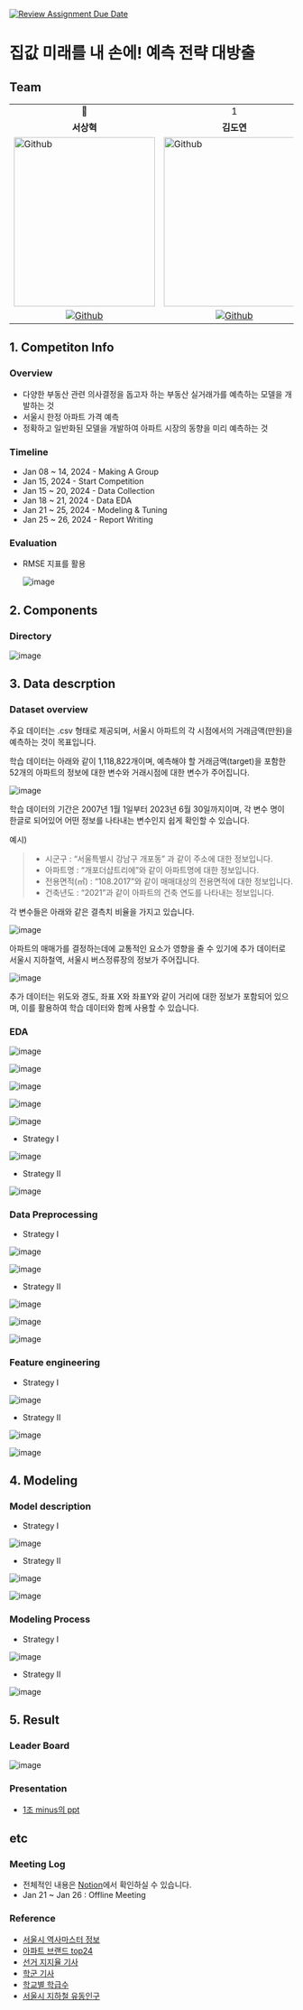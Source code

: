 [![Review Assignment Due Date](https://classroom.github.com/assets/deadline-readme-button-24ddc0f5d75046c5622901739e7c5dd533143b0c8e959d652212380cedb1ea36.svg)](https://classroom.github.com/a/g6ZC_OOE)
# 집값 미래를 내 손에! 예측 전략 대방출

## Team
<table>
  <tr>
    <td> <div align=center> 👑 </div> </td>
    <td> <div align=center>  1 </div> </td>
    <td> <div align=center>  2 </div> </td>
    <td> <div align=center>  3 </div> </td>
  </tr>
  <tr>
    <td> <div align=center> <b>서상혁</b> </div> </td>
    <td> <div align=center> <b>김도연</b> </div> </td>
    <td> <div align=center> <b>김다운</b> </div> </td>
    <td> <div align=center> <b>신동혁</b> </div> </td>
  </tr>
  <tr>
    <td> <img alt="Github" src ="https://github.com/UpstageAILab/upstage-ml-regression-01/assets/76687996/a4dbcdb5-1d28-4b91-8555-1168abffc1d0" width="250" height="300"/> </td>
    <td> <img alt="Github" src ="https://github.com/UpstageAILab/upstage-ml-regression-01/assets/76687996/3d913931-5797-4689-aea2-3ef12bc47ef0" width="250" height="300"/> </td>
    <td> <img alt="Github" src ="https://github.com/UpstageAILab/upstage-ml-regression-01/assets/76687996/0f945311-9828-4e50-a60c-fc4db3fa3b9d" width="250" height="300"/> </td>
    <td> <img alt="Github" src ="https://github.com/UpstageAILab/upstage-ml-regression-01/assets/76687996/c4cb11ba-e02f-4776-97c8-9585ae4b9f1d" width="250" height="300"/> </td>
  </tr>
  <tr>
    <td> <div align=center> <a href="https://github.com/S-RSH"> <img alt="Github" src ="https://img.shields.io/badge/Github-181717.svg?&style=plastic&logo=Github&logoColor=white"/> </div> </td>
    <td> <div align=center> <a href="https://github.com/d-yeon"> <img alt="Github" src ="https://img.shields.io/badge/Github-181717.svg?&style=plastic&logo=Github&logoColor=white"/> </div> </td>
    <td> <div align=center> <a href="https://github.com/Daw-ny"> <img alt="Github" src ="https://img.shields.io/badge/Github-181717.svg?&style=plastic&logo=Github&logoColor=white"/> </div> </td>
    <td> <div align=center> <a href="https://github.com/HyeokHam"> <img alt="Github" src ="https://img.shields.io/badge/Github-181717.svg?&style=plastic&logo=Github&logoColor=white"/> </div> </td>
    </tr>
</table>

      
## 1. Competiton Info

### Overview

- 다양한 부동산 관련 의사결정을 돕고자 하는 부동산 실거래가를 예측하는 모델을 개발하는 것
- 서울시 한정 아파트 가격 예측
- 정확하고 일반화된 모델을 개발하여 아파트 시장의 동향을 미리 예측하는 것

### Timeline

- Jan 08 ~ 14, 2024 - Making A Group
- Jan 15, 2024 - Start Competition
- Jan 15 ~ 20, 2024 - Data Collection
- Jan 18 ~ 21, 2024 - Data EDA
- Jan 21 ~ 25, 2024 - Modeling & Tuning
- Jan 25 ~ 26, 2024 - Report Writing

### Evaluation

- RMSE 지표를 활용
  
  ![image](https://github.com/UpstageAILab/upstage-ml-regression-01/assets/76687996/5cfa5fdc-7256-4972-98af-f15ad54f8361)


## 2. Components

### Directory

![image](https://github.com/UpstageAILab/upstage-ml-regression-01/assets/76687996/cc50aae1-aebd-4fe0-8d1e-30f6c576b236)


## 3. Data descrption

### Dataset overview

주요 데이터는 .csv 형태로 제공되며, 서울시 아파트의 각 시점에서의 거래금액(만원)을 예측하는 것이 목표입니다.

학습 데이터는 아래와 같이 1,118,822개이며, 예측해야 할 거래금액(target)을 포함한 52개의 아파트의 정보에 대한 변수와 거래시점에 대한 변수가 주어집니다.

![image](https://github.com/UpstageAILab/upstage-ml-regression-01/assets/76687996/9c3d2f9e-ac4c-4f1f-be3c-3f2447dfcc9a)

학습 데이터의 기간은 2007년 1월 1일부터 2023년 6월 30일까지이며, 각 변수 명이 한글로 되어있어 어떤 정보를 나타내는 변수인지 쉽게 확인할 수 있습니다.

예시)
> - 시군구 : “서울특별시 강남구 개포동” 과 같이 주소에 대한 정보입니다.
> - 아파트명 : “개포더샵트리에”와 같이 아파트명에 대한 정보입니다.
> - 전용면적(㎡) : “108.2017”와 같이 매매대상의 전용면적에 대한 정보입니다.
> - 건축년도 : “2021”과 같이 아파트의 건축 연도를 나타내는 정보입니다.

각 변수들은 아래와 같은 결측치 비율을 가지고 있습니다.

![image](https://github.com/UpstageAILab/upstage-ml-regression-01/assets/76687996/a4ba70e3-f9f2-47dd-8d3f-aae5ad104bac)

아파트의 매매가를 결정하는데에 교통적인 요소가 영향을 줄 수 있기에 추가 데이터로 서울시 지하철역, 서울시 버스정류장의 정보가 주어집니다. 

![image](https://github.com/UpstageAILab/upstage-ml-regression-01/assets/76687996/d1f86dad-e331-4a13-b010-bcb2cbd63312)

추가 데이터는 위도와 경도, 좌표 X와 좌표Y와 같이 거리에 대한 정보가 포함되어 있으며, 이를 활용하여 학습 데이터와 함께 사용할 수 있습니다. 


### EDA

![image](https://github.com/UpstageAILab/upstage-ml-regression-01/assets/76687996/e2c3d1c9-dd41-4d42-a7a6-140dfe6140eb)  

![image](https://github.com/UpstageAILab/upstage-ml-regression-01/assets/76687996/0634bfbe-f9cd-4dca-b84f-038d3b60df73)  

![image](https://github.com/UpstageAILab/upstage-ml-regression-01/assets/76687996/bc4d4085-8dca-4202-a85d-4aaa80772234)  

![image](https://github.com/UpstageAILab/upstage-ml-regression-01/assets/76687996/d30e04e7-b273-4de2-8fe5-99a7d93e0be8)  

![image](https://github.com/UpstageAILab/upstage-ml-regression-01/assets/76687996/2dc1c7e1-1dae-4e37-9bb1-f4f5af207a20)  

- Strategy I
  
![image](https://github.com/UpstageAILab/upstage-ml-regression-01/assets/76687996/550ea027-ef41-4625-972b-b9016b067b20)

- Strategy II
  
![image](https://github.com/UpstageAILab/upstage-ml-regression-01/assets/76687996/d7fa3138-afa8-4aac-a900-2237281d1fab)  


### Data Preprocessing

- Strategy I

![image](https://github.com/UpstageAILab/upstage-ml-regression-01/assets/76687996/196bd8a0-92e4-497c-81a3-6aba1e910e55)

![image](https://github.com/UpstageAILab/upstage-ml-regression-01/assets/76687996/d6b102f0-0e45-40cd-9ab0-16448c33e4ec)  

- Strategy II

![image](https://github.com/UpstageAILab/upstage-ml-regression-01/assets/76687996/cea076f6-7c44-4486-a770-b7611f11366a)
 
![image](https://github.com/UpstageAILab/upstage-ml-regression-01/assets/76687996/12e11aa1-3877-464b-8a68-8ff5b0bea3b5)  

![image](https://github.com/UpstageAILab/upstage-ml-regression-01/assets/76687996/22472ebf-aad0-420f-ae23-674dab973800)  


### Feature engineering

- Strategy I
  
![image](https://github.com/UpstageAILab/upstage-ml-regression-01/assets/76687996/12c554c8-ab5d-40c4-8b26-d53cea6b881b)  

- Strategy II

![image](https://github.com/UpstageAILab/upstage-ml-regression-01/assets/147508048/0636e9cb-1306-4f5d-8507-433961f2a5cf)

![image](https://github.com/UpstageAILab/upstage-ml-regression-01/assets/147508048/ef5b40cc-eb56-4036-8c03-9b2619f9e017)


## 4. Modeling

### Model description

- Strategy I

![image](https://github.com/UpstageAILab/upstage-ml-regression-01/assets/147508048/24264193-2515-49cc-a3de-085833da8dee)

- Strategy II

![image](https://github.com/UpstageAILab/upstage-ml-regression-01/assets/147508048/322d2fd7-ddc1-4660-ac52-627d7978b2a2)

![image](https://github.com/UpstageAILab/upstage-ml-regression-01/assets/147508048/fc63fdbd-eef2-4ca8-a084-9ea60323c91e)


### Modeling Process

- Strategy I

![image](https://github.com/UpstageAILab/upstage-ml-regression-01/assets/94885063/8679f49f-7fce-42c6-a304-359c9f291d79)


- Strategy II

![image](https://github.com/UpstageAILab/upstage-ml-regression-01/assets/147508048/0409461c-9031-4f79-9ef9-2aa54d0f3784)


## 5. Result

### Leader Board

![image](https://github.com/UpstageAILab/upstage-ml-regression-01/assets/76687996/d687d43e-b43c-4ba3-abb3-cab2f925b939)

### Presentation

- [1조 minus의 ppt](https://docs.google.com/presentation/d/1LmVvBo0ZpkWONN22q8OppNOOL5F3Ds9N/edit)

## etc

### Meeting Log

- 전체적인 내용은 [Notion](https://www.notion.so/1-c35e90521c3e445888e2218d9871acf5)에서 확인하실 수 있습니다.
- Jan 21 ~ Jan 26 : Offline Meeting

### Reference

- [서울시 역사마스터 정보](https://data.seoul.go.kr/dataList/OA-21232/S/1/datasetView.do)
- [아파트 브랜드 top24](https://brikorea.com/bbs/board.php?bo_table=rep_1&wr_id=2584&sfl=wr_subject&stx=%EC%95%84%ED%8C%8C%ED%8A%B8&sop=and)
- [선거 지지율 기사](https://www.joongang.co.kr/article/25055110#home)
- [학군 기사](https://www.sentv.co.kr/news/view/669378)
- [학교별 학급수](https://www.schoolinfo.go.kr/ng/go/pnnggo_a01_l2.do)
- [서울시 지하철 유동인구](https://data.seoul.go.kr/dataList/OA-12252/S/1/datasetView.do)
